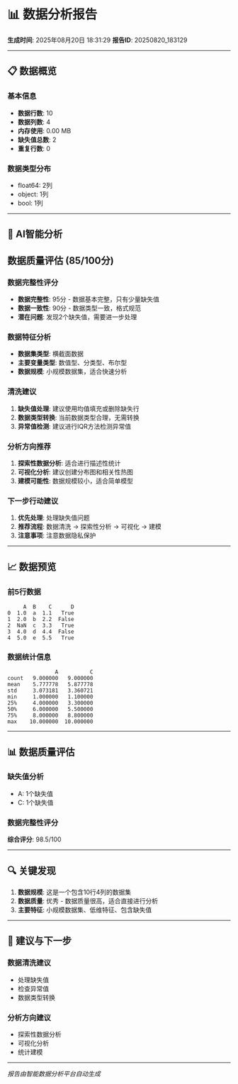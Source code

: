 # 📊 数据分析报告

**生成时间**: 2025年08月20日 18:31:29
**报告ID**: 20250820_183129

---

## 📋 数据概览

### 基本信息
- **数据行数**: 10
- **数据列数**: 4
- **内存使用**: 0.00 MB
- **缺失值总数**: 2
- **重复行数**: 0

### 数据类型分布
- float64: 2列
- object: 1列
- bool: 1列

---

## 🤖 AI智能分析


## 数据质量评估 (85/100分)

### 数据完整性评分
- **数据完整性**: 95分 - 数据基本完整，只有少量缺失值
- **数据一致性**: 90分 - 数据类型一致，格式规范
- **潜在问题**: 发现2个缺失值，需要进一步处理

### 数据特征分析
- **数据集类型**: 横截面数据
- **主要变量类型**: 数值型、分类型、布尔型
- **数据规模**: 小规模数据集，适合快速分析

### 清洗建议
1. **缺失值处理**: 建议使用均值填充或删除缺失行
2. **数据类型转换**: 当前数据类型合理，无需转换
3. **异常值检测**: 建议进行IQR方法检测异常值

### 分析方向推荐
1. **探索性数据分析**: 适合进行描述性统计
2. **可视化分析**: 建议创建分布图和相关性热图
3. **建模可能性**: 数据规模较小，适合简单模型

### 下一步行动建议
1. **优先处理**: 处理缺失值问题
2. **推荐流程**: 数据清洗 → 探索性分析 → 可视化 → 建模
3. **注意事项**: 注意数据隐私保护
        

---

## 📈 数据预览

### 前5行数据
```
     A  B    C      D
0  1.0  a  1.1   True
1  2.0  b  2.2  False
2  NaN  c  3.3   True
3  4.0  d  4.4  False
4  5.0  e  5.5   True
```

### 数据统计信息
```
               A          C
count   9.000000   9.000000
mean    5.777778   5.877778
std     3.073181   3.360721
min     1.000000   1.100000
25%     4.000000   3.300000
50%     6.000000   5.500000
75%     8.000000   8.800000
max    10.000000  10.000000
```

---

## 📊 数据质量评估

### 缺失值分析
- A: 1个缺失值
- C: 1个缺失值

### 数据完整性评分
**综合评分**: 98.5/100

---

## 🔍 关键发现

1. **数据规模**: 这是一个包含10行4列的数据集
2. **数据质量**: 优秀 - 数据质量很高，适合直接进行分析
3. **主要特征**: 小规模数据集、低维特征、包含缺失值

---

## 📝 建议与下一步

### 数据清洗建议
- 处理缺失值
- 检查异常值
- 数据类型转换

### 分析方向建议
- 探索性数据分析
- 可视化分析
- 统计建模

---

*报告由智能数据分析平台自动生成*
